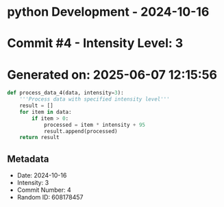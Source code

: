 ﻿# python Development - 2024-10-16
# Commit #4 - Intensity Level: 3
# Generated on: 2025-06-07 12:15:56
```python
def process_data_4(data, intensity=3):
    '''Process data with specified intensity level'''
    result = []
    for item in data:
        if item > 0:
            processed = item * intensity + 95
            result.append(processed)
    return result
```
## Metadata
- Date: 2024-10-16
- Intensity: 3
- Commit Number: 4
- Random ID: 608178457
